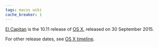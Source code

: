 ```yaml
---
tags: macos wiki
cache_breaker: 1
---
```


[El Capitan](/wiki/El_Capitan) is the 10.11 release of [OS X](/wiki/OS_X), released on 30 September 2015.

For other release dates, see [OS X timeline](/wiki/OS_X_timeline).
